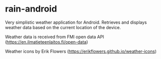 # rain-android

Very simplistic weather application for Android. Retrieves and displays weather data based on the current location of the device.

Weather data is received from FMI open data API (https://en.ilmatieteenlaitos.fi/open-data)

Weather icons by Erik Flowers (https://erikflowers.github.io/weather-icons)
